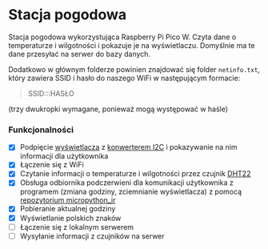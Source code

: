 # Stacja pogodowa
Stacja pogodowa wykorzystująca Raspberry Pi Pico W. Czyta dane o temperaturze i wilgotności i pokazuje je na wyświetlaczu. Domyślnie ma te dane przesyłać na serwer do bazy danych.

Dodatkowo w głównym folderze powinien znajdować się folder ```netinfo.txt```, który zawiera SSID i hasło do naszego WiFi w następującym formacie:
>SSID:::HASŁO   

(trzy dwukropki wymagane, ponieważ mogą występować w haśle)


### Funkcjonalności
- [X] Podpięcie [wyświetlacza](https://botland.com.pl/wyswietlacze-alfanumeryczne-i-graficzne/19735-wyswietlacz-lcd-4x20-znakow-zielony-justpi-5903351243094.html) z [konwerterem I2C](https://botland.com.pl/konwertery-pozostale/2352-konwerter-i2c-dla-wyswietlacza-lcd-hd44780-5903351248693.html) i pokazywanie na nim informacji dla użytkownika
- [X] Łączenie się z WiFi
- [X] Czytanie informacji o temperaturze i wilgotności przez czujnik [DHT22](https://botland.com.pl/czujniki-multifunkcyjne/2637-czujnik-temperatury-i-wilgotnosci-dht22-am2302-modul-przewody-5904422372712.html)
- [X] Obsługa odbiornika podczerwieni dla komunikacji użytkownika z programem (zmiana godziny, zciemnianie wyświetlacza) z pomocą [repozytorium micropython_ir](https://github.com/peterhinch/micropython_ir)
- [X] Pobieranie aktualnej godziny
- [X] Wyświetlanie polskich znaków
- [ ] Łączenie się z lokalnym serwerem
- [ ] Wysyłanie informacji z czujników na serwer
